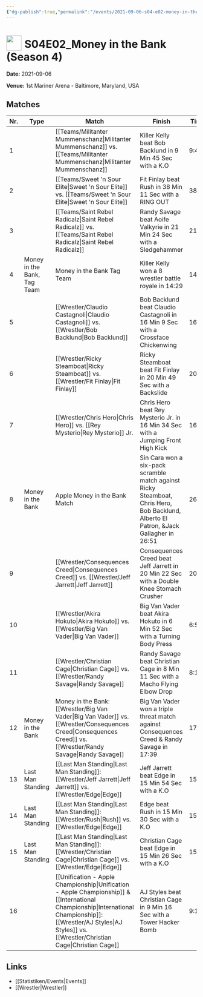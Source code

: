 ```yaml
---
{"dg-publish":true,"permalink":"/events/2021-09-06-s04-e02-money-in-the-bank-season-4/","title":"S04E02_Money in the Bank (Season 4)","noteIcon":""}
---
```



# <img src="https://github.com/CptSpaulding1980/choke-slam-wrestling/releases/download/images/ChokeSlam.png" width="40" style="vertical-align:bottom; margin-right:8px;">**S04E02_Money in the Bank (Season 4)**

**Date:** 2021-09-06

**Venue:** 1st Mariner Arena - Baltimore, Maryland, USA

## Matches

| Nr. | Type | Match | Finish | Time | Rating | Score |
|-----|------|-------|--------|------|--------|-------|
| 1 |  | [[Teams/Militanter Mummenschanz\|Militanter Mummenschanz]] vs. [[Teams/Militanter Mummenschanz\|Militanter Mummenschanz]] | Killer Kelly beat Bob Backlund in 9 Min 45 Sec with a K.O | 9:45 | ★★★ | 70 |
| 2 |  | [[Teams/Sweet 'n Sour Elite\|Sweet 'n Sour Elite]] vs. [[Teams/Sweet 'n Sour Elite\|Sweet 'n Sour Elite]] | Fit Finlay beat Rush in 38 Min 11 Sec with a RING OUT | 38:11 | ★★★★3/4 | 97 |
| 3 |  | [[Teams/Saint Rebel Radicalz\|Saint Rebel Radicalz]] vs. [[Teams/Saint Rebel Radicalz\|Saint Rebel Radicalz]] | Randy Savage beat Aoife Valkyrie in 21 Min 24 Sec with a Sledgehammer | 21:24 | ★★★★ | 85 |
| 4 | Money in the Bank, Tag Team | Money in the Bank Tag Team | Killer Kelly won a 8 wrestler battle royale in  14:29 | 14:29 | ★★★3/4 | 81 |
| 5 |  | [[Wrestler/Claudio Castagnoli\|Claudio Castagnoli]] vs. [[Wrestler/Bob Backlund\|Bob Backlund]] | Bob Backlund beat Claudio Castagnoli in 16 Min 9 Sec with a Crossface Chickenwing | 16:09 | ★★★3/4 | 83 |
| 6 |  | [[Wrestler/Ricky Steamboat\|Ricky Steamboat]] vs. [[Wrestler/Fit Finlay\|Fit Finlay]] | Ricky Steamboat beat Fit Finlay in 20 Min 49 Sec with a Backslide | 20:49 | ★★★★ | 85 |
| 7 |  | [[Wrestler/Chris Hero\|Chris Hero]] vs. [[Rey Mysterio\|Rey Mysterio]] Jr. | Chris Hero beat Rey Mysterio Jr. in 16 Min 34 Sec with a Jumping Front High Kick | 16:34 | ★★★★1/4 | 90 |
| 8 | Money in the Bank | Apple Money in the Bank Match | Sin Cara won a six-pack scramble match against Ricky Steamboat, Chris Hero, Bob Backlund, Alberto El Patron, &Jack Gallagher in  26:51 | 26:51 | ★★★★3/4 | 98 |
| 9 |  | [[Wrestler/Consequences Creed\|Consequences Creed]] vs. [[Wrestler/Jeff Jarrett\|Jeff Jarrett]] | Consequences Creed beat Jeff Jarrett in 20 Min 22 Sec with a Double Knee Stomach Crusher | 20:22 | ★★★★3/4 | 98 |
| 10 |  | [[Wrestler/Akira Hokuto\|Akira Hokuto]] vs. [[Wrestler/Big Van Vader\|Big Van Vader]] | Big Van Vader beat Akira Hokuto in 6 Min 52 Sec with a Turning Body Press | 6:52 | ★1/2 | 59 |
| 11 |  | [[Wrestler/Christian Cage\|Christian Cage]] vs. [[Wrestler/Randy Savage\|Randy Savage]] | Randy Savage beat Christian Cage in 8 Min 11 Sec with a Macho Flying Elbow Drop | 8:11 | ★★★ | 69 |
| 12 | Money in the Bank | Money in the Bank: [[Wrestler/Big Van Vader\|Big Van Vader]] vs. [[Wrestler/Consequences Creed\|Consequences Creed]] vs. [[Wrestler/Randy Savage\|Randy Savage]] | Big Van Vader won a triple threat match against Consequences Creed & Randy Savage in  17:39 | 17:39 | ★★★★1/4 | 88 |
| 13 | Last Man Standing | [[Last Man Standing\|Last Man Standing]]: [[Wrestler/Jeff Jarrett\|Jeff Jarrett]] vs. [[Wrestler/Edge\|Edge]] | Jeff Jarrett beat Edge in 15 Min 54 Sec with a K.O | 15:54 | ★★★★1/2 | 94 |
| 14 | Last Man Standing | [[Last Man Standing\|Last Man Standing]]: [[Wrestler/Rush\|Rush]] vs. [[Wrestler/Edge\|Edge]] | Edge beat Rush in 15 Min 30 Sec with a K.O | 15:30 | ★★★3/4 | 81 |
| 15 | Last Man Standing | [[Last Man Standing\|Last Man Standing]]: [[Wrestler/Christian Cage\|Christian Cage]] vs. [[Wrestler/Edge\|Edge]] | Christian Cage beat Edge in 15 Min 26 Sec with a K.O | 15:26 | ★★★★3/4 | 96 |
| 16 |  | [[Unification - Apple Championship\|Unification - Apple Championship]] & [[International Championship\|International Championship]]: [[Wrestler/AJ Styles\|AJ Styles]] vs. [[Wrestler/Christian Cage\|Christian Cage]] | AJ Styles beat Christian Cage in 9 Min 16 Sec with a Tower Hacker Bomb | 9:16 | ★★ | 60 |

## Links
- [[Statistiken/Events\|Events]]
- [[Wrestler\|Wrestler]]
